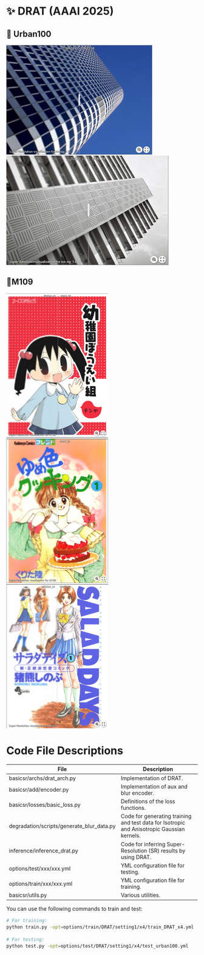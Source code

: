 # ✨ DRAT (AAAI 2025)
## :honeybee: Urban100
[<img src="assert/urban_05.png" height="288px["/>](https://imgsli.com/Mjc0NjUz) [<img src="assert/urban_91.png" height="288px["/>](https://imgsli.com/Mjc0NjUy)
## :dolphin:M109
[<img src="assert/M109_1.png" height="380px["/>](https://imgsli.com/Mjc0NjU5) [<img src="assert/M109_2.png" height="380px["/>](https://imgsli.com/Mjc0NjYw) [<img src="assert/M109_3.png" height="380px["/>](https://imgsli.com/Mjc0NjYx)
 
# Code File Descriptions

| File                                      | Description                                                  |
| ----------------------------------------- | ------------------------------------------------------------ |
| basicsr/archs/drat_arch.py                | Implementation of DRAT.                                      |
| basicsr/add/encoder.py                    | Implementation of aux and blur encoder.                      |
| basicsr/losses/basic_loss.py              | Definitions of the loss functions.                           |
| degradation/scripts/generate_blur_data.py | Code for generating training and test data for Isotropic  and Anisotropic Gaussian kernels. |
| inference/inference_drat.py               | Code for inferring Super-Resolution (SR) results by using DRAT. |
| options/test/xxx/xxx.yml                  | YML configuration file for testing.                          |
| options/train/xxx/xxx.yml                 | YML configuration file for training.                         |
| basicsr/utils.py                          | Various utilities.                                           |

You can use the following commands to train and test:

```sh
# For training:
python train.py -opt=options/train/DRAT/setting1/x4/train_DRAT_x4.yml

# For testing:
python test.py -opt=options/test/DRAT/setting1/x4/test_urban100.yml
```
